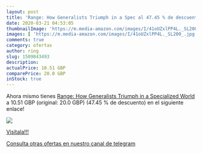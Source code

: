 ```yaml
---
layout: post
title: 'Range: How Generalists Triumph in a Spec al 47.45 % de descuento'
date: 2020-03-21 04:53:05
thumbnailImage: 'https://m.media-amazon.com/images/I/41oUZxlPP4L._SL200_.jpg'
images: [ 'https://m.media-amazon.com/images/I/41oUZxlPP4L._SL200_.jpg' ]
comments: true
category: ofertas
author: ring
slug: 1509843493
description:
actualPrice: 10.51 GBP
comparePrice: 20.0 GBP
inStock: true
---
```


Ahora mismo tienes [Range: How Generalists Triumph in a Specialized World](https://www.amazon.com/dp/1509843493/?tag=redken08-20) a 10.51 GBP (original: 20.0 GBP) (47.45 %  de descuento) en el siguiente enlace!

[![](https://m.media-amazon.com/images/I/41oUZxlPP4L._SL200_.jpg)](https://www.amazon.com/dp/1509843493/?tag=redken08-20)

[Visítala!!!](https://www.amazon.com/dp/1509843493/?tag=redken08-20)

[Consulta otras ofertas en nuestro canal de telegram](https://t.me/s/ofertas25)
